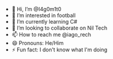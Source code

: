 - 👋 Hi, I’m @I4g0m1t0
- 👀 I’m interested in football
- 🌱 I’m currently learning C#
- 💞️ I’m looking to collaborate on Nil Tech
- 📫 How to reach me @iago_rech
- 😄 Pronouns: He/Him
- ⚡ Fun fact: I don't know what I'm doing

<!---
I4g0m1t0/I4g0m1t0 is a ✨ special ✨ repository because its `README.md` (this file) appears on your GitHub profile.
You can click the Preview link to take a look at your changes.
--->
